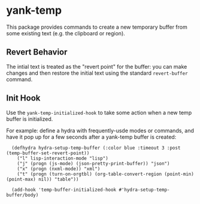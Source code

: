# yank-temp

This package provides commands to create a new temporary buffer from
some existing text (e.g. the clipboard or region).

## Revert Behavior

The intial text is treated as the "revert point" for the buffer: you
can make changes and then restore the initial text using the standard
`revert-buffer` command.

## Init Hook

Use the `yank-temp-initialized-hook` to take some action when a new
temp buffer is initialized.

For example: define a hydra with frequently-usde modes or commands,
and have it pop up for a few seconds after a yank-temp buffer is
created:

``` emacs-lisp
  (defhydra hydra-setup-temp-buffer (:color blue :timeout 3 :post (temp-buffer-set-revert-point))
    ("l" lisp-interaction-mode "lisp")
    ("j" (progn (js-mode) (json-pretty-print-buffer)) "json")
    ("x" (progn (nxml-mode)) "xml")
    ("t" (progn (turn-on-orgtbl) (org-table-convert-region (point-min) (point-max) nil)) "table"))

  (add-hook 'temp-buffer-initialized-hook #'hydra-setup-temp-buffer/body)
```
